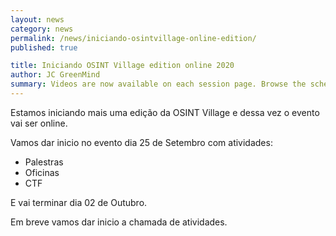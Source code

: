 ```yaml
---
layout: news
category: news
permalink: /news/iniciando-osintvillage-online-edition/
published: true

title: Iniciando OSINT Village edition online 2020
author: JC GreenMind
summary: Videos are now available on each session page. Browse the schedule and watch all the sessions you couldn't catch.
---
```


Estamos iniciando mais uma edição da OSINT Village e dessa vez o evento vai ser online.

Vamos dar inicio no evento dia 25 de Setembro com atividades:
- Palestras
- Oficinas
- CTF

E vai terminar dia 02 de Outubro.

Em breve vamos dar inicio a chamada de atividades.
